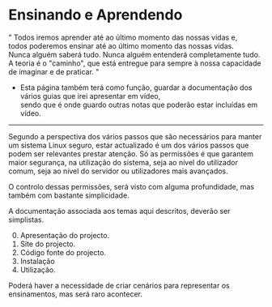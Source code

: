 
# Ensinando e Aprendendo
" Todos iremos aprender até ao último momento das nossas vidas e, <br> todos poderemos ensinar até ao último momento das nossas vidas. <br>
Nunca alguém saberá tudo. Nunca alguém entenderá completamente tudo.<br> A teoria é o "caminho", que está entregue para sempre à nossa capacidade de imaginar e de praticar. "  

- Esta página também terá como função, guardar a documentação dos vários guias que irei apresentar em vídeo, <br> 
sendo que é onde guardo outras notas que poderão estar incluídas em vídeo. 

---

Segundo a perspectiva dos vários passos que são necessários para manter um sistema Linux seguro, estar actualizado é um dos vários passos que podem ser relevantes prestar atenção. Só as permissões é que garantem maior segurança, na utilização do sistema, seja ao nível do utilizador comum, seja ao nível do servidor ou utilizadores mais avançados. 

O controlo dessas permissões, será visto com alguma profundidade, mas também com bastante simplicidade. 

A documentação associada aos temas aqui descritos, deverão ser simplistas. 

0. Apresentação do projecto. 
1. Site do projecto. 
2. Código fonte do projecto. 
3. Instalação
4. Utilização. 

Poderá haver a necessidade de criar cenários para representar os ensinamentos, mas será raro acontecer. 




